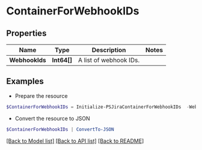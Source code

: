 # ContainerForWebhookIDs
## Properties

Name | Type | Description | Notes
------------ | ------------- | ------------- | -------------
**WebhookIds** | **Int64[]** | A list of webhook IDs. | 

## Examples

- Prepare the resource
```powershell
$ContainerForWebhookIDs = Initialize-PSJiraContainerForWebhookIDs  -WebhookIds null
```

- Convert the resource to JSON
```powershell
$ContainerForWebhookIDs | ConvertTo-JSON
```

[[Back to Model list]](../README.md#documentation-for-models) [[Back to API list]](../README.md#documentation-for-api-endpoints) [[Back to README]](../README.md)

